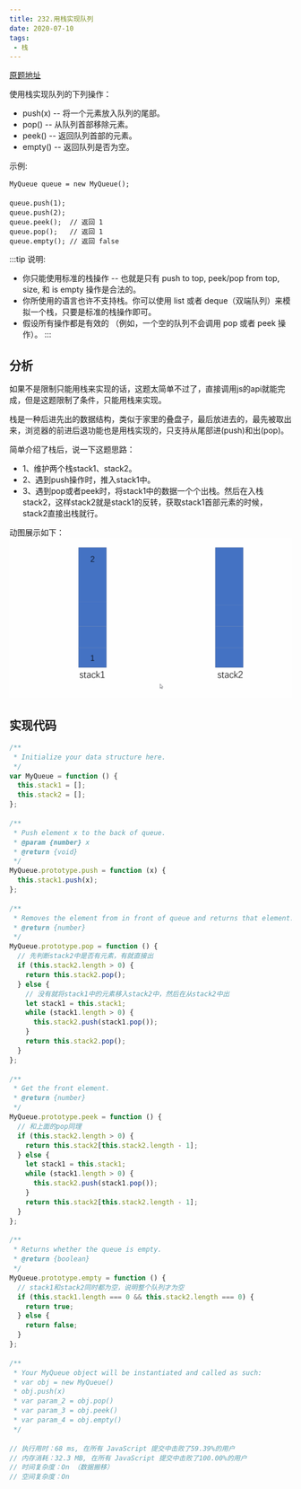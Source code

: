 ```yaml
---
title: 232.用栈实现队列
date: 2020-07-10
tags:
 - 栈
---
```

[原题地址](https://leetcode-cn.com/problems/implement-queue-using-stacks/)

使用栈实现队列的下列操作：

- push(x) -- 将一个元素放入队列的尾部。
- pop() -- 从队列首部移除元素。
- peek() -- 返回队列首部的元素。
- empty() -- 返回队列是否为空。
 

示例:
```md
MyQueue queue = new MyQueue();

queue.push(1);
queue.push(2);  
queue.peek();  // 返回 1
queue.pop();   // 返回 1
queue.empty(); // 返回 false
```
:::tip
说明:
- 你只能使用标准的栈操作 -- 也就是只有 push to top, peek/pop from top, size, 和 is empty 操作是合法的。
- 你所使用的语言也许不支持栈。你可以使用 list 或者 deque（双端队列）来模拟一个栈，只要是标准的栈操作即可。
- 假设所有操作都是有效的 （例如，一个空的队列不会调用 pop 或者 peek 操作）。
:::

## 分析
如果不是限制只能用栈来实现的话，这题太简单不过了，直接调用js的api就能完成，但是这题限制了条件，只能用栈来实现。

栈是一种后进先出的数据结构，类似于家里的叠盘子，最后放进去的，最先被取出来，浏览器的前进后退功能也是用栈实现的，只支持从尾部进(push)和出(pop)。

简单介绍了栈后，说一下这题思路：
- 1、维护两个栈stack1、stack2。
- 2、遇到push操作时，推入stack1中。
- 3、遇到pop或者peek时，将stack1中的数据一个个出栈。然后在入栈stack2，这样stack2就是stack1的反转，获取stack1首部元素的时候，stack2直接出栈就行。

动图展示如下：
![232](../image/232.gif)

## 实现代码
```js
/**
 * Initialize your data structure here.
 */
var MyQueue = function () {
  this.stack1 = [];
  this.stack2 = [];
};

/**
 * Push element x to the back of queue.
 * @param {number} x
 * @return {void}
 */
MyQueue.prototype.push = function (x) {
  this.stack1.push(x);
};

/**
 * Removes the element from in front of queue and returns that element.
 * @return {number}
 */
MyQueue.prototype.pop = function () {
  // 先判断stack2中是否有元素，有就直接出
  if (this.stack2.length > 0) {
    return this.stack2.pop();
  } else {
    // 没有就将stack1中的元素移入stack2中，然后在从stack2中出
    let stack1 = this.stack1;
    while (stack1.length > 0) {
      this.stack2.push(stack1.pop());
    }
    return this.stack2.pop();
  }
};

/**
 * Get the front element.
 * @return {number}
 */
MyQueue.prototype.peek = function () {
  // 和上面的pop同理
  if (this.stack2.length > 0) {
    return this.stack2[this.stack2.length - 1];
  } else {
    let stack1 = this.stack1;
    while (stack1.length > 0) {
      this.stack2.push(stack1.pop());
    }
    return this.stack2[this.stack2.length - 1];
  }
};

/**
 * Returns whether the queue is empty.
 * @return {boolean}
 */
MyQueue.prototype.empty = function () {
  // stack1和stack2同时都为空，说明整个队列才为空
  if (this.stack1.length === 0 && this.stack2.length === 0) {
    return true;
  } else {
    return false;
  }
};

/**
 * Your MyQueue object will be instantiated and called as such:
 * var obj = new MyQueue()
 * obj.push(x)
 * var param_2 = obj.pop()
 * var param_3 = obj.peek()
 * var param_4 = obj.empty()
 */

// 执行用时：68 ms, 在所有 JavaScript 提交中击败了59.39%的用户
// 内存消耗：32.3 MB, 在所有 JavaScript 提交中击败了100.00%的用户
// 时间复杂度：On （数据搬移）
// 空间复杂度：On
```
